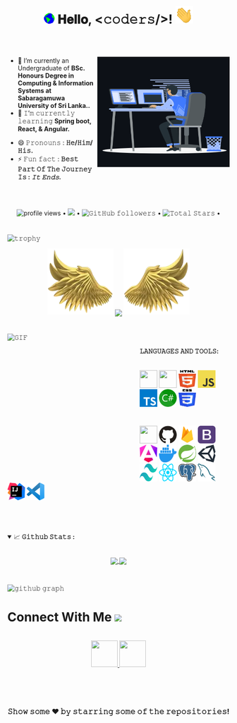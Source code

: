 <h1 align="center">
  <img src="GIF/Earth.gif" width="24px">
  𝐇𝐞𝐥𝐥𝐨, &lt;𝚌𝚘𝚍𝚎𝚛𝚜/&gt;!
  <img src="GIF/Hi.gif" width="40px" />
</h1>

<br/>
<br/>

<p><img align="right" height="250" width="300" src="https://raw.githubusercontent.com/SubhadeepZilong/SubhadeepZilong/main/icons/animation_500_kxa883sd.gif" alt="SubhadeepZilong" /></p>

- 🔭 I’m currently an Undergraduate of **BSc. Honours Degree in Computing & Information Systems at Sabaragamuwa University of Sri Lanka..**
- 🌱 𝙸’𝚖 𝚌𝚞𝚛𝚛𝚎𝚗𝚝𝚕𝚢 𝚕𝚎𝚊𝚛𝚗𝚒𝚗𝚐 **Spring boot, React, & Angular.**
<!-- - 💬 𝙰𝚜𝚔 𝙼𝚎 𝙰𝚋𝚘𝚞𝚝 𝙰𝚗𝚢𝚝𝚑𝚒𝚗𝚐 [here](https://github.com/rkisuru/rkisuru/issues/2) ! 𝙸 𝚊𝚖 𝚑𝚊𝚙𝚙𝚢 𝚝𝚘 𝚑𝚎𝚕𝚙. -->
- 😄 𝙿𝚛𝚘𝚗𝚘𝚞𝚗𝚜 : **𝙷𝚎/𝙷𝚒𝚖/𝙷𝚒𝚜.**
- ⚡ 𝙵𝚞𝚗 𝚏𝚊𝚌𝚝 : **𝙱𝚎𝚜𝚝 𝙿𝚊𝚛𝚝 𝙾𝚏 𝚃𝚑𝚎 𝙹𝚘𝚞𝚛𝚗𝚎𝚢 𝙸𝚜 : _𝙸𝚝 𝙴𝚗𝚍𝚜._**

<br/>
<br/>

<p align="center">
  <img alt = "profile views" src="https://komarev.com/ghpvc/?username=rkisuru&style=flat&color=blue"> •   
  <a href="https://user-badge.committers.top/india_private/rkisuru"><img src="https://user-badge.committers.top/india_private/rkisuru.svg"></a> •
  <img alt="𝙶𝚒𝚝𝙷𝚞𝚋 𝚏𝚘𝚕𝚕𝚘𝚠𝚎𝚛𝚜" src="https://img.shields.io/github/followers/rkisuru?label=Followers&style=social"> •
  <img src="https://img.shields.io/github/stars/rkisuru?label=Stars" alt="𝚃𝚘𝚝𝚊𝚕 𝚂𝚝𝚊𝚛𝚜"> •
</p>

#

![𝚝𝚛𝚘𝚙𝚑𝚢](https://github-profile-trophy.vercel.app/?username=rkisuru&column=9&margin-w=15&margin-h=15&no-bg=true&no-frame=true&theme=juicyfresh)

<p align="center">
  <img height="150" width="150" src="WEBP/left.webp">
  <img align="center" src="https://github-readme-streak-stats.herokuapp.com/?user=rkisuru&theme=dark&hide_border=true"/>
  <img height="150" width="150" src="WEBP/right.webp">
</p>

#

<a target="_blank"><img align="left" height="300" width="300" alt="𝙶𝙸𝙵" src="https://github.com/JayantGoel001/JayantGoel001/blob/master/GIF/github.gif"></a>
<br/>

**𝙻𝙰𝙽𝙶𝚄𝙰𝙶𝙴𝚂 𝙰𝙽𝙳 𝚃𝙾𝙾𝙻𝚂:**  
<br/>
<br/>
<code><img height="40" width="40" src="https://images.vexels.com/media/users/3/166401/isolated/preview/b82aa7ac3f736dd78570dd3fa3fa9e24-java-programming-language-icon-by-vexels.png"></code>
<code><img height="40" width="40" src="https://cdn.iconscout.com/icon/free/png-512/c-programming-569564.png"></code>
<code><img height="40" width="40" src="https://github.com/rkisuru/rkisuru/blob/main/SVG/html-5.svg"></code>
<code><img height="40" width="40" src="https://raw.githubusercontent.com/github/explore/80688e429a7d4ef2fca1e82350fe8e3517d3494d/topics/javascript/javascript.png"></code>
<code><img height="40" width="40" src="https://raw.githubusercontent.com/github/explore/80688e429a7d4ef2fca1e82350fe8e3517d3494d/topics/typescript/typescript.png"></code>
<code><img height="40" width="40" src="https://github.com/rkisuru/rkisuru/blob/main/SVG/c-sharp.svg"></code>
<code><img height="40" width="40" src="https://github.com/rkisuru/rkisuru/blob/main/SVG/css-3.svg"></code>


#

<code><img height="40" width="40" src="https://upload.wikimedia.org/wikipedia/commons/thumb/3/3f/Git_icon.svg/1024px-Git_icon.svg.png"></code>
<code><img height="40" width="40" src="https://raw.githubusercontent.com/github/explore/80688e429a7d4ef2fca1e82350fe8e3517d3494d/topics/github-api/github-api.png"></code>
<code><img height="40" width="40" src="https://raw.githubusercontent.com/github/explore/80688e429a7d4ef2fca1e82350fe8e3517d3494d/topics/firebase/firebase.png"></code>
<code><img height="40" width="40" src="https://raw.githubusercontent.com/github/explore/80688e429a7d4ef2fca1e82350fe8e3517d3494d/topics/bootstrap/bootstrap.png"></code>
<code><img height="40" width="40" src="https://github.com/rkisuru/rkisuru/blob/main/SVG/angular-icon.svg"></code>
<code><img height="40" width="40" src="https://github.com/rkisuru/rkisuru/blob/main/SVG/docker-icon.svg"></code>
<code><img height="40" width="40" src="https://github.com/rkisuru/rkisuru/blob/main/SVG/spring-icon%20(1).svg"></code>
<code><img height="40" width="40" src="https://github.com/rkisuru/rkisuru/blob/main/SVG/unity.svg"></code>
<code><img height="40" width="40" src="https://github.com/rkisuru/rkisuru/blob/main/SVG/tailwindcss-icon.svg"></code>
<code><img height="40" width="40" src="https://github.com/rkisuru/rkisuru/blob/main/SVG/react.svg"></code>
<code><img height="40" width="40" src="https://github.com/rkisuru/rkisuru/blob/main/SVG/postgresql.svg"></code>
<code><img height="40" width="40" src="https://github.com/rkisuru/rkisuru/blob/main/SVG/mysql-icon.svg"></code>
<code><img height="40" width="40" src="https://github.com/rkisuru/rkisuru/blob/main/SVG/intellij-idea.svg"></code>
<code><img height="40" width="40" src="https://github.com/rkisuru/rkisuru/blob/main/SVG/visual-studio-code.svg"></code>

<br/>

#

<details open="">
<summary>
  <g-emoji class="g-emoji" alias="chart_with_upwards_trend" fallback-src="https://github.githubassets.com/images/icons/emoji/unicode/1f4c8.png">📈</g-emoji>
  <strong>𝙶𝚒𝚝𝚑𝚞𝚋 𝚂𝚝𝚊𝚝𝚜 : </strong>
</summary>
<br>

<p align="center">
  <a href="https://github.com/rkisuru">
    <img align="center" src="https://github-readme-stats.vercel.app/api?username=rkisuru&show_icons=true&theme=radical"/>
  </a>
  <a href="https://github.com/rkisuru">
    <img align="center" height="195px" src="https://github-readme-stats.vercel.app/api/top-langs/?username=rkisuru&text_color=FFFFFF&bg_color=000000&title_color=94b4a4&langs_count=15&layout=compact&hide_border=true" />
  </a>
</p>
</details>
<br>

![𝚐𝚒𝚝𝚑𝚞𝚋 𝚐𝚛𝚊𝚙𝚑](https://github-readme-activity-graph.vercel.app/graph?username=rkisuru&theme=react-dark&hide_border=true&area=true)

<!-- <h4 align="center">
  
```diff
+@ @ @ @ @ @ @ @ @ @ @ @ @ @ @ @ @ @ @ @ @ @ @ @ @ @ @ @+
@@       o o                                           @@
@@       | |                                           @@
@@      _L_L_                                          @@
@@   ❮\/__-__\/❯ Programming isn't about what you know @@
@@   ❮(|~o.o~|)❯  It's about what you can figure out   @@
@@   ❮/ \`-'/ \❯                                       @@
@@     _/`U'\_                                         @@
@@    ( .   . )     .----------------------------.     @@
@@   / /     \ \    | while( ! (succeed=try() ) ) |     @@
@@   \ |  ,  | /    '----------------------------'     @@
@@    \|=====|/                                        @@
@@     |_.^._|                                         @@
@@     | |"| |                                         @@
@@     ( ) ( )   Testing leads to failure              @@
@@     |_| |_|   and failure leads to understanding    @@
@@ _.-' _j L_ '-._                                     @@
@@(___.'     '.___)                                    @@
+@ @ @ @ @ @ @ @ @ @ @ @ @ @ @ @ @ @ @ @ @ @ @ @ @ @ @ @+
```

</h4>  
  
![𝙶𝚒𝚝𝚑𝚞𝚋 𝙲𝚘𝚗𝚝𝚛𝚒𝚋𝚞𝚝𝚒𝚘𝚗 𝙶𝚛𝚊𝚙𝚑](github-contribution-grid-snake.svg)

<br/>
<br> -->

<!--START_SECTION:waka-->


<!-- **🐱 My Github Data**

> 🏆 590 Contributions in the Year 2023
>
> 📦 9.1 MB Used in Github's Storage
>
> 💼 Opted to Hire
>
> 📜 82 Public Repositories
>
> 🔑 124 Private Repositories
>
> **I'm a Night 🦉**

```text
🌞 Morning    93 commits     ██░░░░░░░░░░░░░░░░░░░░░░░   9.22%
🌆 Daytime    274 commits    ██████░░░░░░░░░░░░░░░░░░░   27.16%
🌃 Evening    396 commits    █████████░░░░░░░░░░░░░░░░   39.25%
🌙 Night      246 commits    ██████░░░░░░░░░░░░░░░░░░░   24.38%

``` -->


#

<h1>
  Connect With Me
  <a target="_blank">
    <img src="https://github.com/JayantGoel001/JayantGoel001/blob/master/GIF/Handshake.gif" height="25px" style="max-width:100%;">
  </a>
</h1>

<p align="center">
  <br>
  <a href="https://www.linkedin.com/in/isuru-aravinda-ba69772b3/" target="_blank">
    <code><img height="60" width="60" src="https://github.com/JayantGoel001/JayantGoel001/blob/master/SVG/linkedin.svg"/></code>
  </a>
  
  <a href="https://www.facebook.com/profile.php?id=100084137778715&mibextid=ZbWKwL" target="_blank">
    <code><img height="60" width="60" src="https://github.com/JayantGoel001/JayantGoel001/blob/master/SVG/facebook.svg"/></code>
  </a>
    
</p>
<br/>

<br/>
<br/>

<div align="center">

### 𝚂𝚑𝚘𝚠 𝚜𝚘𝚖𝚎 ❤️ 𝚋𝚢 𝚜𝚝𝚊𝚛𝚛𝚒𝚗𝚐 𝚜𝚘𝚖𝚎 𝚘𝚏 𝚝𝚑𝚎 𝚛𝚎𝚙𝚘𝚜𝚒𝚝𝚘𝚛𝚒𝚎𝚜!

</div>
